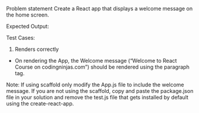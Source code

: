 Problem statement
Create a React app that displays a welcome message on the home screen.

Expected Output:

Test Cases:

1. Renders correctly

- On rendering the App, the Welcome message (“Welcome to React Course on codingninjas.com”) should be rendered using the paragraph tag.

Note:
If using scaffold only modify the App.js file to include the welcome message.
If you are not using the scaffold, copy and paste the package.json file in your solution and remove the test.js file that gets installed by default using the create-react-app.
